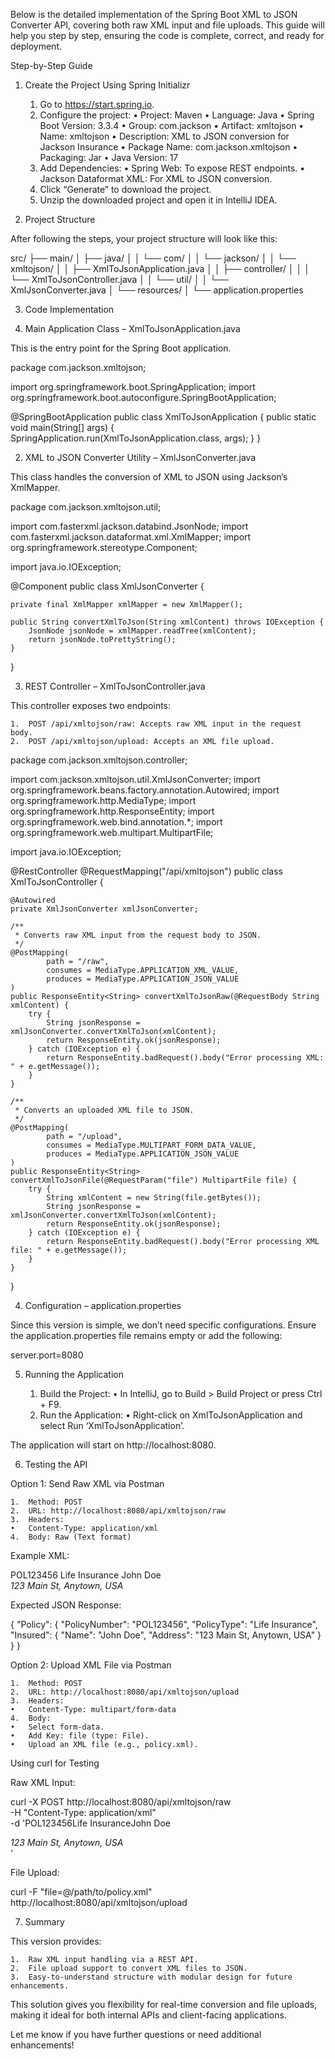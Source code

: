 Below is the detailed implementation of the Spring Boot XML to JSON Converter API, covering both raw XML input and file uploads. This guide will help you step by step, ensuring the code is complete, correct, and ready for deployment.

Step-by-Step Guide

1. Create the Project Using Spring Initializr

	1.	Go to https://start.spring.io.
	2.	Configure the project:
	•	Project: Maven
	•	Language: Java
	•	Spring Boot Version: 3.3.4
	•	Group: com.jackson
	•	Artifact: xmltojson
	•	Name: xmltojson
	•	Description: XML to JSON conversion for Jackson Insurance
	•	Package Name: com.jackson.xmltojson
	•	Packaging: Jar
	•	Java Version: 17
	3.	Add Dependencies:
	•	Spring Web: To expose REST endpoints.
	•	Jackson Dataformat XML: For XML to JSON conversion.
	4.	Click “Generate” to download the project.
	5.	Unzip the downloaded project and open it in IntelliJ IDEA.

2. Project Structure

After following the steps, your project structure will look like this:

src/
├── main/
│   ├── java/
│   │   └── com/
│   │       └── jackson/
│   │           └── xmltojson/
│   │               ├── XmlToJsonApplication.java
│   │               ├── controller/
│   │               │   └── XmlToJsonController.java
│   │               └── util/
│   │                   └── XmlJsonConverter.java
│   └── resources/
│       └── application.properties

3. Code Implementation

1. Main Application Class – XmlToJsonApplication.java

This is the entry point for the Spring Boot application.

package com.jackson.xmltojson;

import org.springframework.boot.SpringApplication;
import org.springframework.boot.autoconfigure.SpringBootApplication;

@SpringBootApplication
public class XmlToJsonApplication {
    public static void main(String[] args) {
        SpringApplication.run(XmlToJsonApplication.class, args);
    }
}

2. XML to JSON Converter Utility – XmlJsonConverter.java

This class handles the conversion of XML to JSON using Jackson’s XmlMapper.

package com.jackson.xmltojson.util;

import com.fasterxml.jackson.databind.JsonNode;
import com.fasterxml.jackson.dataformat.xml.XmlMapper;
import org.springframework.stereotype.Component;

import java.io.IOException;

@Component
public class XmlJsonConverter {

    private final XmlMapper xmlMapper = new XmlMapper();

    public String convertXmlToJson(String xmlContent) throws IOException {
        JsonNode jsonNode = xmlMapper.readTree(xmlContent);
        return jsonNode.toPrettyString();
    }
}

3. REST Controller – XmlToJsonController.java

This controller exposes two endpoints:

	1.	POST /api/xmltojson/raw: Accepts raw XML input in the request body.
	2.	POST /api/xmltojson/upload: Accepts an XML file upload.

package com.jackson.xmltojson.controller;

import com.jackson.xmltojson.util.XmlJsonConverter;
import org.springframework.beans.factory.annotation.Autowired;
import org.springframework.http.MediaType;
import org.springframework.http.ResponseEntity;
import org.springframework.web.bind.annotation.*;
import org.springframework.web.multipart.MultipartFile;

import java.io.IOException;

@RestController
@RequestMapping("/api/xmltojson")
public class XmlToJsonController {

    @Autowired
    private XmlJsonConverter xmlJsonConverter;

    /**
     * Converts raw XML input from the request body to JSON.
     */
    @PostMapping(
            path = "/raw",
            consumes = MediaType.APPLICATION_XML_VALUE,
            produces = MediaType.APPLICATION_JSON_VALUE
    )
    public ResponseEntity<String> convertXmlToJsonRaw(@RequestBody String xmlContent) {
        try {
            String jsonResponse = xmlJsonConverter.convertXmlToJson(xmlContent);
            return ResponseEntity.ok(jsonResponse);
        } catch (IOException e) {
            return ResponseEntity.badRequest().body("Error processing XML: " + e.getMessage());
        }
    }

    /**
     * Converts an uploaded XML file to JSON.
     */
    @PostMapping(
            path = "/upload",
            consumes = MediaType.MULTIPART_FORM_DATA_VALUE,
            produces = MediaType.APPLICATION_JSON_VALUE
    )
    public ResponseEntity<String> convertXmlToJsonFile(@RequestParam("file") MultipartFile file) {
        try {
            String xmlContent = new String(file.getBytes());
            String jsonResponse = xmlJsonConverter.convertXmlToJson(xmlContent);
            return ResponseEntity.ok(jsonResponse);
        } catch (IOException e) {
            return ResponseEntity.badRequest().body("Error processing XML file: " + e.getMessage());
        }
    }
}

4. Configuration – application.properties

Since this version is simple, we don’t need specific configurations. Ensure the application.properties file remains empty or add the following:

server.port=8080

5. Running the Application

	1.	Build the Project:
	•	In IntelliJ, go to Build > Build Project or press Ctrl + F9.
	2.	Run the Application:
	•	Right-click on XmlToJsonApplication and select Run ‘XmlToJsonApplication’.

The application will start on http://localhost:8080.

6. Testing the API

Option 1: Send Raw XML via Postman

	1.	Method: POST
	2.	URL: http://localhost:8080/api/xmltojson/raw
	3.	Headers:
	•	Content-Type: application/xml
	4.	Body: Raw (Text format)

Example XML:

<?xml version="1.0" encoding="UTF-8"?>
<Policy>
    <PolicyNumber>POL123456</PolicyNumber>
    <PolicyType>Life Insurance</PolicyType>
    <Insured>
        <Name>John Doe</Name>
        <Address>123 Main St, Anytown, USA</Address>
    </Insured>
</Policy>

Expected JSON Response:

{
  "Policy": {
    "PolicyNumber": "POL123456",
    "PolicyType": "Life Insurance",
    "Insured": {
      "Name": "John Doe",
      "Address": "123 Main St, Anytown, USA"
    }
  }
}

Option 2: Upload XML File via Postman

	1.	Method: POST
	2.	URL: http://localhost:8080/api/xmltojson/upload
	3.	Headers:
	•	Content-Type: multipart/form-data
	4.	Body:
	•	Select form-data.
	•	Add Key: file (type: File).
	•	Upload an XML file (e.g., policy.xml).

Using curl for Testing

Raw XML Input:

curl -X POST http://localhost:8080/api/xmltojson/raw \
-H "Content-Type: application/xml" \
-d '<?xml version="1.0" encoding="UTF-8"?><Policy><PolicyNumber>POL123456</PolicyNumber><PolicyType>Life Insurance</PolicyType><Insured><Name>John Doe</Name><Address>123 Main St, Anytown, USA</Address></Insured></Policy>'

File Upload:

curl -F "file=@/path/to/policy.xml" http://localhost:8080/api/xmltojson/upload

7. Summary

This version provides:

	1.	Raw XML input handling via a REST API.
	2.	File upload support to convert XML files to JSON.
	3.	Easy-to-understand structure with modular design for future enhancements.

This solution gives you flexibility for real-time conversion and file uploads, making it ideal for both internal APIs and client-facing applications.

Let me know if you have further questions or need additional enhancements!